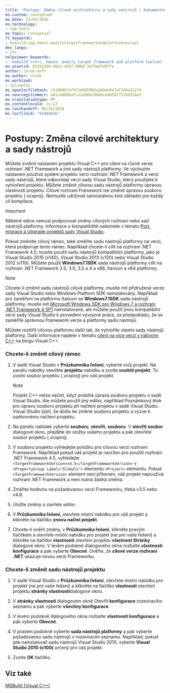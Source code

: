 ```yaml
---
title: 'Postupy: Změna cílové architektury a sady nástrojů | Dokumentace Microsoftu'
ms.custom: conceptual
ms.date: 11/04/2016
ms.technology:
- cpp-tools
ms.topic: conceptual
f1_keywords:
- msbuild.cpp.howto.modifytargetframeworkandplatformtoolset
dev_langs:
- C++
helpviewer_keywords:
- 'msbuild (c++), howto: modify target framework and platform toolset'
ms.assetid: 031b1d54-e6e1-4da7-9868-3e75a87d9ffe
author: corob-msft
ms.author: corob
ms.workload:
- cplusplus
ms.openlocfilehash: c53960b7ef972d605902a260de9e7ef344a31274
ms.sourcegitcommit: a41c4d096afca1e9b619bbbce045b77135d32ae2
ms.translationtype: MT
ms.contentlocale: cs-CZ
ms.lasthandoff: 08/14/2018
ms.locfileid: "42464626"
---
```

# <a name="how-to-modify-the-target-framework-and-platform-toolset"></a>Postupy: Změna cílové architektury a sady nástrojů
Můžete změnit nastavení projektu Visual C++ pro cílení na různé verze rozhraní .NET Framework a jiné sady nástrojů platformy. Ve výchozím nastavení používá systém projektu verzi rozhraní .NET Framework a verzi sady nástrojů, které odpovídají verzi sady Visual Studio, který použijete k vytvoření projektu. Můžete změnit cílovou sadu nástrojů platformy úpravou vlastností projektu. Cílové rozhraní Framework lze změnit úpravou souboru projektu (.vcxproj). Nemusíte udržovat samostatnou kód základní pro každý cíl kompilace.  
  
> [!IMPORTANT]
>  Některé edice nemusí podporovat změny cílových rozhraní nebo sad nástrojů platformy. Informace o kompatibilitě naleznete v tématu [Port, migrace a Upgrade projektů sady Visual Studio](/visualstudio/porting/port-migrate-and-upgrade-visual-studio-projects).  
  
 Pokud změníte cílový rámec, také změňte sadu nástrojů platformy na verzi, která podporuje tento rámec. Například chcete-li cílit na rozhraní .NET Framework 4.5, musíte použít sadu nástrojů kompatibilní platformy, jako je Visual Studio 2015 (v140), Visual Studio 2013 (v120) nebo Visual Studio 2012 (v110). Můžete použít **Windows7.1SDK** sada nástrojů platformy cílit na rozhraní .NET Framework 2.0, 3.0, 3.5 a 4 a x86, Itanium a x64 platformy.  
  
> [!NOTE]
>  Chcete-li změnit sadu nástrojů cílové platformy, musíte mít přidružené verze sady Visual Studio nebo Windows Platform SDK nainstalovány. Například pro zaměření na platformu Itanium se **Windows7.1SDK** sada nástrojů platformy, musíte mít [Microsoft Windows SDK pro Windows 7 a rozhraní .NET Framework 4 SP1](http://www.microsoft.com/download/details.aspx?id=8279) nainstalované, ale můžete použít jinou kompatibilní verzi sady Visual Studio k provedení vývojové práce, za předpokladu, že se zaměříte správnou Framework verze a platformy sadu nástrojů.  
  
 Můžete rozšířit cílovou platformu další tak, že vytvoříte vlastní sady nástrojů platformy. Další informace najdete v tématu [cílení na více verzí v nativním C++](http://go.microsoft.com/fwlink/p/?linkid=196619) na blogu Visual C++.  
  
### <a name="to-change-the-target-framework"></a>Chcete-li změnit cílový rámec  
  
1.  V sadě Visual Studio v **Průzkumníka řešení**, vyberte svůj projekt. Na panelu nabídky otevřete **projektu** nabídku a zvolte **uvolnit projekt**. To uvolní soubor projektu (.vcxproj) pro váš projekt.  
  
    > [!NOTE]
    >  Projekt C++ nelze načíst, když probíhá úprava souboru projektu v sadě Visual Studio. Ale můžete použít jiný editor, například Poznámkový blok pro úpravu souboru projektu při načtení projektu v sadě Visual Studio. Visual Studio zjistí, že došlo ke změně souboru projektu a vyzve k opětovnému načtení projektu.  
  
2.  Na panelu nabídek vyberte **souboru**, **otevřít**, **souboru**. V **otevřít soubor** dialogové okno, přejděte do složky vašeho projektu a pak otevřete soubor projektu (.vcxproj).  
  
3.  V souboru projektu vyhledejte položku pro cílovou verzi rozhraní Framework. Například pokud váš projekt je navržen pro použití rozhraní .NET Framework 4.5, vyhledejte `<TargetFrameworkVersion>v4.5</TargetFrameworkVersion>` v `<PropertyGroup Label="Globals">` elementu `<Project>` elementu. Pokud `<TargetFrameworkVersion>` element není přítomen, váš projekt nepoužívá rozhraní .NET Framework a není nutná žádná změna.  
  
4.  Změňte hodnotu na požadovanou verzi Frameworku, třeba v3.5 nebo v4.6.  
  
5.  Uložte změny a zavřete editor.  
  
6.  V **Průzkumníka řešení**, otevřete místní nabídku pro váš projekt a klikněte na tlačítko **znovu načíst projekt**.  
  
7.  Chcete-li ověřit změny, v **Průzkumníka řešení**, klikněte pravým tlačítkem a otevřete místní nabídku pro projekt (ne pro vaše řešení) a klikněte na tlačítko **vlastnosti** otevření projektu **vlastnost Stránky** dialogové okno. V levém podokně dialogového okna rozbalte **vlastnosti konfigurace** a pak vyberte **Obecné**. Ověřte, že **cílové verze rozhraní .NET** ukazuje novou verzi Frameworku.  
  
### <a name="to-change-the-project-toolset"></a>Chcete-li změnit sadu nástrojů projektu  
  
1.  V sadě Visual Studio v **Průzkumníka řešení**, otevřete místní nabídku pro projekt (ne pro vaše řešení) a klikněte na tlačítko **vlastnosti** otevření projektu **stránky vlastností**dialogové okno.  
  
2.  V **stránky vlastností** dialogovém okně Otevřít **konfigurace** rozevíracího seznamu a pak vyberte **všechny konfigurace**.  
  
3.  V levém podokně dialogového okna rozbalte **vlastnosti konfigurace** a pak vyberte **Obecné**.  
  
4.  V pravém podokně vyberte **sada nástrojů platformy** a pak vyberte požadovanou sadu nástrojů v rozevíracím seznamu. Například, pokud jste nainstalovali sadu nástrojů Visual Studio 2010, vyberte **Visual Studio 2010 (v100)** určený pro váš projekt.  
  
5.  Zvolte **OK** tlačítko.  
  
## <a name="see-also"></a>Viz také  
 [MSBuild (Visual C++)](../build/msbuild-visual-cpp.md)